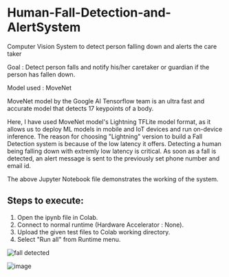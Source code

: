 # Human-Fall-Detection-and-AlertSystem
Computer Vision System to detect person falling down and alerts the care taker


Goal : Detect person falls and notify his/her caretaker or guardian if the person has fallen down.

Model used : MoveNet

MoveNet model by the Google AI Tensorflow team is an ultra fast and accurate model that detects 17 keypoints of a body. 

Here, I have used MoveNet model's Lightning TFLite model format, as it allows us to deploy ML models in mobile and IoT devices and run on-device inference. 
The reason for choosing "Lightning" version to build a Fall Detection system is because of the low latency it offers. Detecting a human being falling down with extremly low latency is critical. As soon as a fall is detected, an alert message is sent to the previously set phone number and email id.

The above Jupyter Notebook file demonstrates the working of the system.

Steps to execute:
----------------
1. Open the ipynb file in Colab.
2. Connect to normal runtime (Hardware Accelerator : None).
3. Upload the given test files to Colab working directory.
4. Select "Run all" from Runtime menu.



![fall detected](https://user-images.githubusercontent.com/103498011/172386295-612f719c-4a64-4cb4-8547-a1a45cd2240b.gif)

![image](https://user-images.githubusercontent.com/103498011/172386393-29fff9ce-0f4e-46e3-a245-ac432a6ebc27.png)
